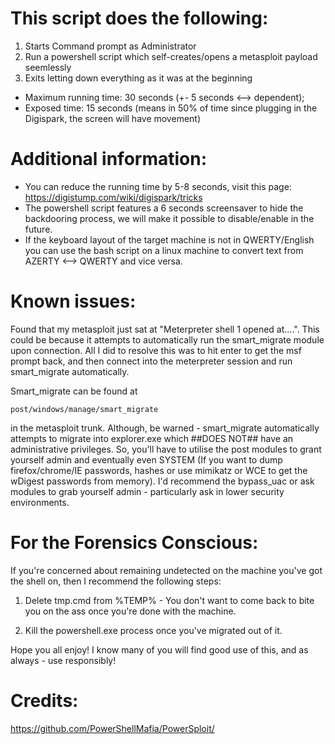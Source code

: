 # This script does the following:
1. Starts Command prompt as Administrator
2. Run a powershell script which self-creates/opens a metasploit payload seemlessly
3. Exits letting down everything as it was at the beginning

- Maximum running time: 30 seconds (+- 5 seconds <--> dependent);
- Exposed time: 15 seconds (means in 50% of time since plugging in the Digispark, the screen will have movement)

# Additional information:
  - You can reduce the running time by 5-8 seconds, visit this page: https://digistump.com/wiki/digispark/tricks
  - The powershell script features a 6 seconds screensaver to hide the backdooring process, we will make it possible to disable/enable in the future.
  - If the keyboard layout of the target machine is not in QWERTY/English you can use the bash script on a linux machine to convert text from AZERTY <--> QWERTY and vice versa.
  
# Known issues:

Found that my metasploit just sat at "Meterpreter shell 1 opened at....". This could be because it attempts to automatically run the smart_migrate module upon connection. All I did to resolve this was to hit enter to get the msf prompt back, and then connect into the meterpreter session and run smart_migrate automatically.

Smart_migrate can be found at

    post/windows/manage/smart_migrate

in the metasploit trunk. Although, be warned - smart_migrate automatically attempts to migrate into explorer.exe which ##DOES NOT## have an administrative privileges. So, you'll have to utilise the post modules to grant yourself admin and eventually even SYSTEM (If you want to dump firefox/chrome/IE passwords, hashes or use mimikatz or WCE to get the wDigest passwords from memory). I'd recommend the bypass_uac or ask modules to grab yourself admin - particularly ask in lower security environments.

# For the Forensics Conscious:
If you're concerned about remaining undetected on the machine you've got the shell on, then I recommend the following steps:

1. Delete tmp.cmd from %TEMP% - You don't want to come back to bite you on the ass once you're done with the machine.

2. Kill the powershell.exe process once you've migrated out of it.

Hope you all enjoy! I know many of you will find good use of this, and as always - use responsibly!
# Credits:
https://github.com/PowerShellMafia/PowerSploit/
